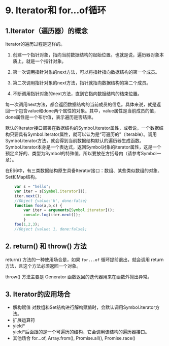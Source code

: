 # 9. Iterator和 for...of循环

## 1.Iterator（遍历器）的概念

Iterator的遍历过程是这样的。

  1. 创建一个指针对象，指向当前数据结构的起始位置。也就是说，遍历器对象本质上，就是一个指针对象。  

  2. 第一次调用指针对象的next方法，可以将指针指向数据结构的第一个成员。  

  3. 第二次调用指针对象的next方法，指针就指向数据结构的第二个成员。  

  4. 不断调用指针对象的next方法，直到它指向数据结构的结束位置。  

每一次调用next方法，都会返回数据结构的当前成员的信息。具体来说，就是返回一个包含value和done两个属性的对象。其中，value属性是当前成员的值，done属性是一个布尔值，表示遍历是否结束。  

默认的Iterator接口部署在数据结构的Symbol.iterator属性，或者说，一个数据结构只要具有Symbol.iterator属性，就可以认为是“可遍历的”（iterable）。调用Symbol.iterator方法，就会得到当前数据结构默认的遍历器生成函数。Symbol.iterator本身是一个表达式，返回Symbol对象的iterator属性，这是一个预定义好的、类型为Symbol的特殊值，所以要放在方括号内（请参考Symbol一章）。  

在ES6中，有三类数据结构原生具备Iterator接口：数组、某些类似数组的对象、Set和Map结构。  

```javascript
    var s = "hello";
    var iter = s[Symbol.iterator]();
    iter.next();
    //Object {value:'h', done:false}
    function foo(a,b,c) {
        var iter = arguments[Symbol.iterator]();
        console.log(iter.next());
        }
    foo(1,2,3);
    //Object {value: 1, done:false};
```


## 2. return() 和 throw() 方法

return() 方法的一种使用场合是，如果 `for...of` 循环提前退出，就会调用 return 方法，且这个方法必须返回一个对象。

throw() 方法主要是 Generator 函数返回的迭代器用来在函数外抛出异常。  

## 3. Iterator的应用场合

+ 解构赋值
  对数组和Set结构进行解构赋值时，会默认调用Symbol.iterator方法。
+ 扩展运算符
+ yield*  
  yield*后面跟的是一个可遍历的结构，它会调用该结构的遍历器接口。
+ 其他场合
  for...of, Array.from(), Promise.all(), Promise.race()
